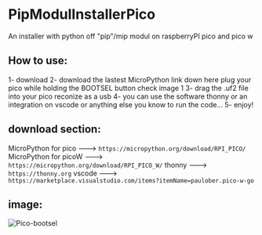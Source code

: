 # PipModulInstallerPico
An installer with python off "pip"/mip modul on raspberryPI pico and pico w

## How to use:
1- download
2- download the lastest MicroPython link down here
plug your pico while holding the BOOTSEL button check image 1
3- drag the .uf2 file into your pico reconize as a usb
4- you can use the software thonny or an integration on vscode or anything else you know to run the code...
5- enjoy!

## download section:
MicroPython for pico ---> ```https://micropython.org/download/RPI_PICO/```
MicroPython for picoW ---> ```https://micropython.org/download/RPI_PICO_W/```
thonny ---> ```https://thonny.org```
vscode ---> ```https://marketplace.visualstudio.com/items?itemName=paulober.pico-w-go```


## image:
![Pico-bootsel](https://github.com/Yudaol/PipModulInstallerPico/assets/92973701/91da33da-28ed-477a-b41f-561099ab1d6b)
